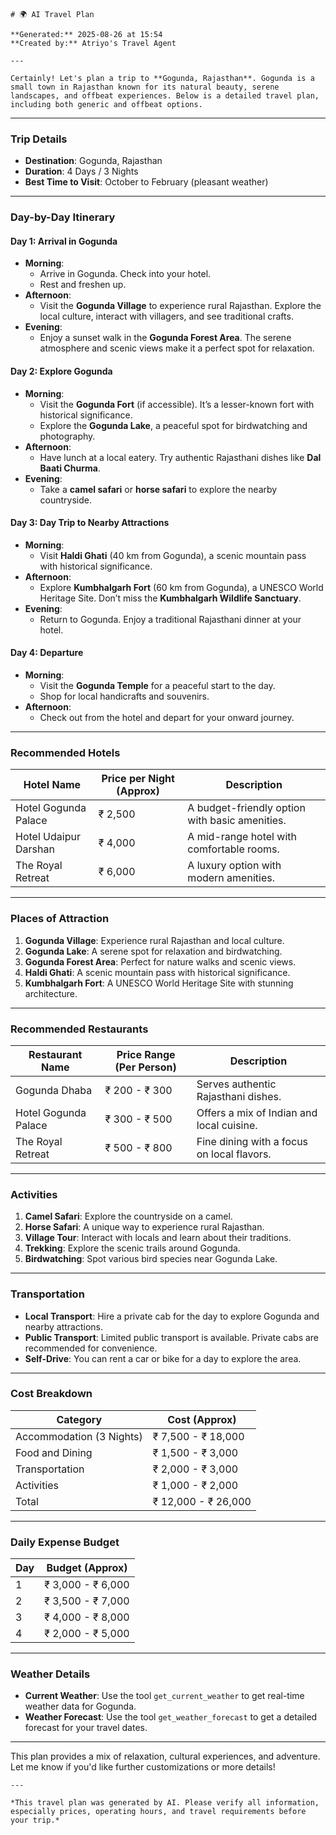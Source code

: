     # 🌍 AI Travel Plan

    **Generated:** 2025-08-26 at 15:54  
    **Created by:** Atriyo's Travel Agent

    ---

    Certainly! Let's plan a trip to **Gogunda, Rajasthan**. Gogunda is a small town in Rajasthan known for its natural beauty, serene landscapes, and offbeat experiences. Below is a detailed travel plan, including both generic and offbeat options.

---

### **Trip Details**
- **Destination**: Gogunda, Rajasthan
- **Duration**: 4 Days / 3 Nights
- **Best Time to Visit**: October to February (pleasant weather)

---

### **Day-by-Day Itinerary**

#### **Day 1: Arrival in Gogunda**
- **Morning**: 
  - Arrive in Gogunda. Check into your hotel.
  - Rest and freshen up.
- **Afternoon**:
  - Visit the **Gogunda Village** to experience rural Rajasthan. Explore the local culture, interact with villagers, and see traditional crafts.
- **Evening**:
  - Enjoy a sunset walk in the **Gogunda Forest Area**. The serene atmosphere and scenic views make it a perfect spot for relaxation.

#### **Day 2: Explore Gogunda**
- **Morning**:
  - Visit the **Gogunda Fort** (if accessible). It’s a lesser-known fort with historical significance.
  - Explore the **Gogunda Lake**, a peaceful spot for birdwatching and photography.
- **Afternoon**:
  - Have lunch at a local eatery. Try authentic Rajasthani dishes like **Dal Baati Churma**.
- **Evening**:
  - Take a **camel safari** or **horse safari** to explore the nearby countryside.

#### **Day 3: Day Trip to Nearby Attractions**
- **Morning**:
  - Visit **Haldi Ghati** (40 km from Gogunda), a scenic mountain pass with historical significance.
- **Afternoon**:
  - Explore **Kumbhalgarh Fort** (60 km from Gogunda), a UNESCO World Heritage Site. Don’t miss the **Kumbhalgarh Wildlife Sanctuary**.
- **Evening**:
  - Return to Gogunda. Enjoy a traditional Rajasthani dinner at your hotel.

#### **Day 4: Departure**
- **Morning**:
  - Visit the **Gogunda Temple** for a peaceful start to the day.
  - Shop for local handicrafts and souvenirs.
- **Afternoon**:
  - Check out from the hotel and depart for your onward journey.

---

### **Recommended Hotels**
| Hotel Name                | Price per Night (Approx) | Description                              |
|---------------------------|--------------------------|----------------------------------------|
| Hotel Gogunda Palace     | ₹ 2,500                  | A budget-friendly option with basic amenities. |
| Hotel Udaipur Darshan     | ₹ 4,000                  | A mid-range hotel with comfortable rooms.   |
| The Royal Retreat        | ₹ 6,000                  | A luxury option with modern amenities.    |

---

### **Places of Attraction**
1. **Gogunda Village**: Experience rural Rajasthan and local culture.
2. **Gogunda Lake**: A serene spot for relaxation and birdwatching.
3. **Gogunda Forest Area**: Perfect for nature walks and scenic views.
4. **Haldi Ghati**: A scenic mountain pass with historical significance.
5. **Kumbhalgarh Fort**: A UNESCO World Heritage Site with stunning architecture.

---

### **Recommended Restaurants**
| Restaurant Name          | Price Range (Per Person) | Description                              |
|--------------------------|--------------------------|----------------------------------------|
| Gogunda Dhaba           | ₹ 200 - ₹ 300            | Serves authentic Rajasthani dishes.    |
| Hotel Gogunda Palace    | ₹ 300 - ₹ 500            | Offers a mix of Indian and local cuisine. |
| The Royal Retreat        | ₹ 500 - ₹ 800            | Fine dining with a focus on local flavors. |

---

### **Activities**
1. **Camel Safari**: Explore the countryside on a camel.
2. **Horse Safari**: A unique way to experience rural Rajasthan.
3. **Village Tour**: Interact with locals and learn about their traditions.
4. **Trekking**: Explore the scenic trails around Gogunda.
5. **Birdwatching**: Spot various bird species near Gogunda Lake.

---

### **Transportation**
- **Local Transport**: Hire a private cab for the day to explore Gogunda and nearby attractions.
- **Public Transport**: Limited public transport is available. Private cabs are recommended for convenience.
- **Self-Drive**: You can rent a car or bike for a day to explore the area.

---

### **Cost Breakdown**
| Category               | Cost (Approx)          |
|--------------------------|------------------------|
| Accommodation (3 Nights) | ₹ 7,500 - ₹ 18,000     |
| Food and Dining         | ₹ 1,500 - ₹ 3,000      |
| Transportation           | ₹ 2,000 - ₹ 3,000      |
| Activities              | ₹ 1,000 - ₹ 2,000      |
| Total                   | ₹ 12,000 - ₹ 26,000    |

---

### **Daily Expense Budget**
| Day | Budget (Approx) |
|-----|-----------------|
| 1   | ₹ 3,000 - ₹ 6,000 |
| 2   | ₹ 3,500 - ₹ 7,000 |
| 3   | ₹ 4,000 - ₹ 8,000 |
| 4   | ₹ 2,000 - ₹ 5,000 |

---

### **Weather Details**
- **Current Weather**: Use the tool `get_current_weather` to get real-time weather data for Gogunda.
- **Weather Forecast**: Use the tool `get_weather_forecast` to get a detailed forecast for your travel dates.

---

This plan provides a mix of relaxation, cultural experiences, and adventure. Let me know if you'd like further customizations or more details!

    ---

    *This travel plan was generated by AI. Please verify all information, especially prices, operating hours, and travel requirements before your trip.*
